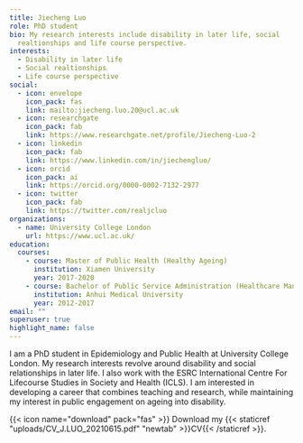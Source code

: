 ```yaml
---
title: Jiecheng Luo
role: PhD student
bio: My research interests include disability in later life, social
  realtionships and life course perspective.
interests:
  - Disability in later life
  - Social realtionships
  - Life course perspective
social:
  - icon: envelope
    icon_pack: fas
    link: mailto:jiecheng.luo.20@ucl.ac.uk
  - icon: researchgate
    icon_pack: fab
    link: https://www.researchgate.net/profile/Jiecheng-Luo-2
  - icon: linkedin
    icon_pack: fab
    link: https://www.linkedin.com/in/jiechengluo/
  - icon: orcid
    icon_pack: ai
    link: https://orcid.org/0000-0002-7132-2977
  - icon: twitter
    icon_pack: fab
    link: https://twitter.com/realjcluo
organizations:
  - name: University College London
    url: https://www.ucl.ac.uk/
education:
  courses:
    - course: Master of Public Health (Healthy Ageing)
      institution: Xiamen University
      year: 2017-2020
    - course: Bachelor of Public Service Administration (Healthcare Management)
      institution: Anhui Medical University
      year: 2012-2017
email: ""
superuser: true
highlight_name: false
---
```

I am a PhD student in Epidemiology and Public Health at University College London. My research interests revolve around disability and social relationships in later life. I also work with the ESRC International Centre For Lifecourse Studies in Society and Health (ICLS). I am interested in developing a career that combines teaching and research, while maintaining my interest in public engagement on ageing into disability.

{{< icon name="download" pack="fas" >}} Download my {{< staticref "uploads/CV_J.LUO_20210615.pdf" "newtab" >}}CV{{< /staticref >}}.